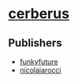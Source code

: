 # [cerberus](https://pypi.org/project/cerberus)



## Publishers
- [funkyfuture](https://pypi.org/user/funkyfuture)
- [nicolaiarocci](https://pypi.org/user/nicolaiarocci)


